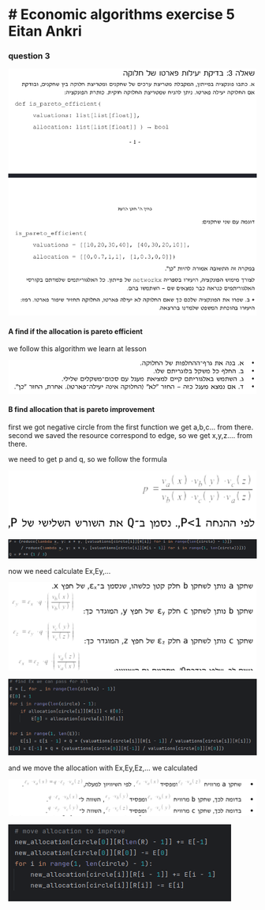 # # Economic algorithms exercise 5 Eitan Ankri

### question 3
![q3](https://github.com/eytan1998/EA5/blob/master/Q3.png)

#### A find if the allocation is pareto efficient 
we follow this algorithm we learn at lesson

![algo](https://github.com/eytan1998/EA5/blob/master/partA_algo.png)

#### B find allocation that is pareto improvement 
first we got negative circle from the first function we get a,b,c... from there.
second we saved the resource correspond to edge, so we get x,y,z.... from there.

we need to get p and q, so we follow the formula 

![getQ1](https://github.com/eytan1998/EA5/blob/master/get_Q1.png)

![getQ2](https://github.com/eytan1998/EA5/blob/master/get_Q2.png)

now we need calculate Ex,Ey,... 

![getE1](https://github.com/eytan1998/EA5/blob/master/getE1.png)

![getE2](https://github.com/eytan1998/EA5/blob/master/getE2.png)

and we move the allocation with Ex,Ey,Ez,... we calculated

![new_allocation1](https://github.com/eytan1998/EA5/blob/master/new_allocation1.png)

![new_allocation2](https://github.com/eytan1998/EA5/blob/master/new_allocation2.png)
